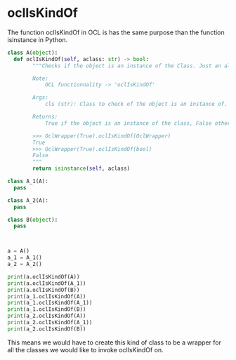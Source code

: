 # oclIsKindOf

The function oclIsKindOf in OCL is has the same purpose than the function isinstance in Python.

```Python
class A(object):
  def oclIsKindOf(self, aclass: str) -> bool:
        """Checks if the object is an instance of the Class. Just an alias for isinstance(), actually.

        Note:
            OCL functionnality -> 'oclIsKindOf'

        Args:
            cls (str): Class to check of the object is an instance of.

        Returns:
            True if the object is an instance of the class, False otherwise.

        >>> OclWrapper(True).oclIsKindOf(OclWrapper)
        True
        >>> OclWrapper(True).oclIsKindOf(bool)
        False
        """
        return isinstance(self, aclass)

class A_1(A):
  pass

class A_2(A):
  pass

class B(object):
  pass



a = A()
a_1 = A_1()
a_2 = A_2()

print(a.oclIsKindOf(A))
print(a.oclIsKindOf(A_1))
print(a.oclIsKindOf(B))
print(a_1.oclIsKindOf(A))
print(a_1.oclIsKindOf(A_1))
print(a_1.oclIsKindOf(B))
print(a_2.oclIsKindOf(A))
print(a_2.oclIsKindOf(A_1))
print(a_2.oclIsKindOf(B))
```

This means we would have to create this kind of class to be a wrapper for all the classes we would like to invoke oclIsKindOf on.
